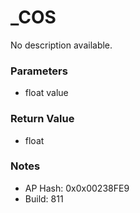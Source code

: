 # _COS

No description available.

### Parameters
* float value

### Return Value
* float

### Notes
* AP Hash: 0x0x00238FE9
* Build: 811

